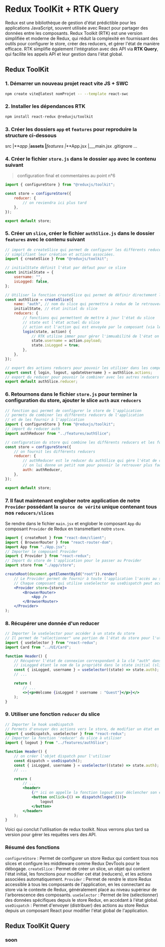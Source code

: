 # Redux ToolKit + RTK Query

Redux est une bibliothèque de gestion d'état prédictible pour les applications JavaScript, souvent utilisée avec React pour partager des données entre les composants. Redux Toolkit (RTK) est une version simplifiée et moderne de Redux, qui réduit la complexité en fournissant des outils pour configurer le store, créer des reducers, et gérer l'état de manière efficace. RTK simplifie également l'intégration avec des API via **RTK Query**, qui facilite les appels API et leur gestion dans l'état global.

## Redux ToolKit

### 1. Démarrer un nouveau projet react vite JS + SWC

```bash
npm create vite@latest nomProjet -- --template react-swc
```

### 2. Installer les dépendances RTK

```bash
npm install react-redux @reduxjs/toolkit
```

### 3. Créer les dossiers `app` et `features` pour reproduire la structure ci-dessous

src
|**_app
|_**assets
|**_features
|_**App.jsx
|\_\_\_main.jsx
.gitignore
...

### 4. Créer le fichier `store.js` dans le dossier `app` avec le contenu suivant

> configuration final et commentaires au point n°6

```js
import { configureStore } from "@reduxjs/toolkit";

const store = configureStore({
    reducer: {
        // on reviendra ici plus tard
    },
});

export default store;
```

### 5. Créer un `slice`, créer le fichier `authSlice.js` dans le dossier `features` avec le contenu suivant

```js
// import de createSlice qui permet de configurer les différents reducers du slice auth en 
// simplifiant leur création et actions associées.
import { createSlice } from "@reduxjs/toolkit";

// initialState définit l'état par défaut pour ce slice
const initialState = {
    username: "",
    isLogged: false,
};

// Utiliser la fonction createSlice qui permet de définir directement l'état initial et de gérer les actions dans un seul objet
const authSlice = createSlice({
    name: "auth", // nom du slice qui permettra à redux de le retrouver
    initialState, // état initial du slice
    reducers: {
        // fonctions qui permettent de mettre à jour l'état du slice
        // state est l'état actuel du slice
        // action est l'action qui est envoyée par le composant (via le dispatch), la donnée se trouve dans action.payload
        login(state, action) {
            // RTK utilise immer pour gérer l'immuabilité de l'état on peut donc modifier l'état directement
            state.username = action.payload;
            state.isLogged = true;
        },
    },
});

// export des actions reducers pour pouvoir les utiliser dans les composants
export const { login, logout, updateUsername } = authSlice.actions;
// export du reducer pour pouvoir le combiner avec les autres reducers dans le store
export default authSlice.reducer;
```

### 6. Retournons dans le fichier `store.js` pour terminer la configuration du store, ajouter le slice `auth` aux `reducers`

```js
// fonction qui permet de configurer le store de l'application
// permets de combiner les différents reducers de l'application
// et de les fournir à l'application
import { configureStore } from "@reduxjs/toolkit";
// import du reducer auth
import authReducer from "../features/authSlice";

// configuration du store qui combine les différents reducers et les fournit à l'application
const store = configureStore({
    // on fournit les différents reducers
    reducer: {
        // authReducer est le reducer du authSlice qui gère l'état de connexion de l'utilisateur
        // on lui donne un petit nom pour pouvoir le retrouver plus facilement
        auth: authReducer,
    },
});

export default store;
```

### 7. Il faut maintenant englober notre application de notre `Provider` possédant la `source de vérité` unique contenant tous nos `reducers/slices`

Se rendre dans le fichier `main.jsx` et englober le composant `App` du composant `Provider` de Redux en transmettant notre `store`.

```jsx
import { createRoot } from "react-dom/client";
import { BrowserRouter } from "react-router-dom";
import App from "./App.jsx";
// Importer le composant Provider
import { Provider } from "react-redux";
// Import du store de l'application pour le passer au Provider
import store from "./app/store";

createRoot(document.getElementById("root")).render(
    // Le Provider permet de fournir à toute l'application l'accès au store Redux
    // Chaque composant qui utilise useSelector ou useDispatch peut accéder à l'état global de l'application
    <Provider store={store}>
        <BrowserRouter>
            <App />
        </BrowserRouter>
    </Provider>
);
```

### 8. Récupérer une donnée d'un reducer

```jsx
// Importer le useSelector pour accéder à un state du store
// Il permet de "sélectionner" une portion de l'état du store pour l'utiliser dans un composant.
import { useSelector } from "react-redux";
import Card from "../UI/Card";

function Header() {
    // Récupérer l'état de connexion correspondant à la clé "auth" dans le store
    // isLogged étant le nom de la propriété dans le state initial (slice auth)
    const { isLogged, username } = useSelector((state) => state.auth);
    // ...

    return (
        // ...
        <>{<p>Welcome {isLogged ? username : "Guest"}</p>}</>
    );
}
```

### 9. Utiliser une fonction `reducer` du slice

```jsx
// Importer le hook useDispatch
// Permets d'envoyer des actions vers le store, de modifier un état en déclenchant une action d'un reducer
import { useDispatch, useSelector } from "react-redux";
// Importer la fonction 'reducer' du slice à utiliser
import { logout } from "../features/authSlice";

function Header() {
    // on créer l'objet dispatch pour l'utiliser   
    const dispatch = useDispatch();
    const { isLogged, username } = useSelector((state) => state.auth);
    // ...

    return (
        // ...
        <header>
            {/* ici on appelle la fonction logout pour déclencher son effet qui va réinitialisé la state du slice auth*/}
            <button onClick={() => dispatch(logout())}>
                logout
            </button>
        </header>
    );
}
```

Voici qui conclut l'utilisation de redux toolkit.
Nous verrons plus tard sa version pour gérer les requêtes vers des API.

### Résumé des fonctions

`configureStore` : Permet de configurer un store Redux qui contient tous nos slices et configure les middleware comme Redux DevTools pour le débogage.
`createSlice` : Permet de créer un slice, un objet qui contient l'état initial, les fonctions pour modifier cet état (reducers), et les actions associées automatiquement.
`Provider` : Permet de rendre le store Redux accessible à tous les composants de l'application, en les connectant au store via le contexte de Redux, généralement placé au niveau supérieur de l'arborescence des composants.
`useSelector` : Permet de lire (sélectionner) des données spécifiques depuis le store Redux, en accédant à l'état global.
`useDispatch` : Permet d'envoyer (distribuer) des actions au store Redux depuis un composant React pour modifier l'état global de l'application.

## Redux ToolKit Query

### soon
